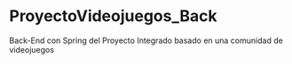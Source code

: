 # ProyectoVideojuegos_Back
Back-End con Spring del Proyecto Integrado basado en una comunidad de videojuegos
